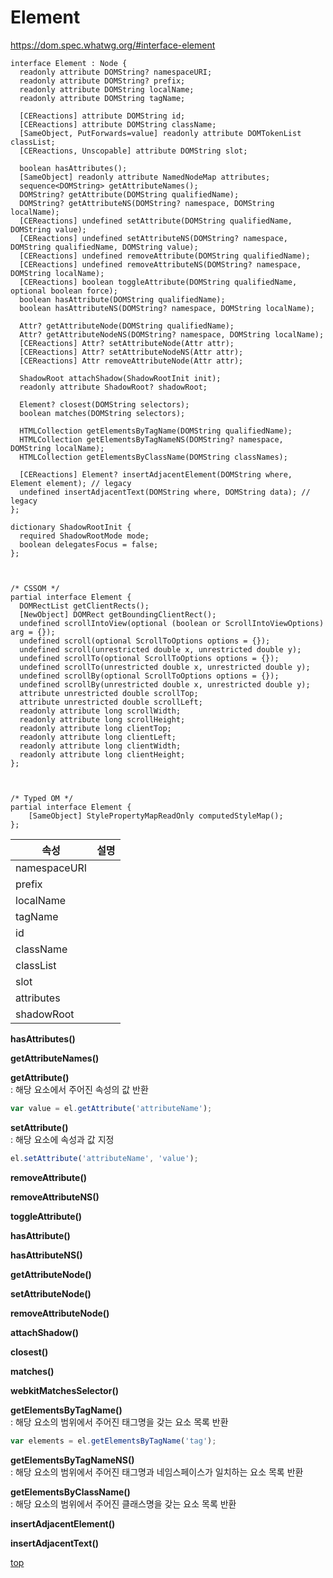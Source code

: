 # Element

https://dom.spec.whatwg.org/#interface-element


```webidl[Exposed=Window]
interface Element : Node {
  readonly attribute DOMString? namespaceURI;
  readonly attribute DOMString? prefix;
  readonly attribute DOMString localName;
  readonly attribute DOMString tagName;

  [CEReactions] attribute DOMString id;
  [CEReactions] attribute DOMString className;
  [SameObject, PutForwards=value] readonly attribute DOMTokenList classList;
  [CEReactions, Unscopable] attribute DOMString slot;

  boolean hasAttributes();
  [SameObject] readonly attribute NamedNodeMap attributes;
  sequence<DOMString> getAttributeNames();
  DOMString? getAttribute(DOMString qualifiedName);
  DOMString? getAttributeNS(DOMString? namespace, DOMString localName);
  [CEReactions] undefined setAttribute(DOMString qualifiedName, DOMString value);
  [CEReactions] undefined setAttributeNS(DOMString? namespace, DOMString qualifiedName, DOMString value);
  [CEReactions] undefined removeAttribute(DOMString qualifiedName);
  [CEReactions] undefined removeAttributeNS(DOMString? namespace, DOMString localName);
  [CEReactions] boolean toggleAttribute(DOMString qualifiedName, optional boolean force);
  boolean hasAttribute(DOMString qualifiedName);
  boolean hasAttributeNS(DOMString? namespace, DOMString localName);

  Attr? getAttributeNode(DOMString qualifiedName);
  Attr? getAttributeNodeNS(DOMString? namespace, DOMString localName);
  [CEReactions] Attr? setAttributeNode(Attr attr);
  [CEReactions] Attr? setAttributeNodeNS(Attr attr);
  [CEReactions] Attr removeAttributeNode(Attr attr);

  ShadowRoot attachShadow(ShadowRootInit init);
  readonly attribute ShadowRoot? shadowRoot;

  Element? closest(DOMString selectors);
  boolean matches(DOMString selectors);

  HTMLCollection getElementsByTagName(DOMString qualifiedName);
  HTMLCollection getElementsByTagNameNS(DOMString? namespace, DOMString localName);
  HTMLCollection getElementsByClassName(DOMString classNames);

  [CEReactions] Element? insertAdjacentElement(DOMString where, Element element); // legacy
  undefined insertAdjacentText(DOMString where, DOMString data); // legacy
};

dictionary ShadowRootInit {
  required ShadowRootMode mode;
  boolean delegatesFocus = false;
};



/* CSSOM */
partial interface Element {
  DOMRectList getClientRects();
  [NewObject] DOMRect getBoundingClientRect();
  undefined scrollIntoView(optional (boolean or ScrollIntoViewOptions) arg = {});
  undefined scroll(optional ScrollToOptions options = {});
  undefined scroll(unrestricted double x, unrestricted double y);
  undefined scrollTo(optional ScrollToOptions options = {});
  undefined scrollTo(unrestricted double x, unrestricted double y);
  undefined scrollBy(optional ScrollToOptions options = {});
  undefined scrollBy(unrestricted double x, unrestricted double y);
  attribute unrestricted double scrollTop;
  attribute unrestricted double scrollLeft;
  readonly attribute long scrollWidth;
  readonly attribute long scrollHeight;
  readonly attribute long clientTop;
  readonly attribute long clientLeft;
  readonly attribute long clientWidth;
  readonly attribute long clientHeight;
};



/* Typed OM */
partial interface Element {
    [SameObject] StylePropertyMapReadOnly computedStyleMap();
};
```


속성 | 설명
---|---
namespaceURI |
prefix       |
localName    |
tagName      |
id           |
className    |
classList    |
slot         |
attributes   |
shadowRoot   |



**hasAttributes()**  


**getAttributeNames()**  


**getAttribute()**  
: 해당 요소에서 주어진 속성의 값 반환  

```js
var value = el.getAttribute('attributeName');
```


**setAttribute()**  
: 해당 요소에 속성과 값 지정  

```js
el.setAttribute('attributeName', 'value');
```


**removeAttribute()**  


**removeAttributeNS()**  


**toggleAttribute()**  


**hasAttribute()**  


**hasAttributeNS()**  


**getAttributeNode()**  


**setAttributeNode()**  


**removeAttributeNode()**  


**attachShadow()**  


**closest()**   


**matches()**   


**webkitMatchesSelector()**   


**getElementsByTagName()**    
: 해당 요소의 범위에서 주어진 태그명을 갖는 요소 목록 반환  

```js
var elements = el.getElementsByTagName('tag');
```


**getElementsByTagNameNS()**   
: 해당 요소의 범위에서 주어진 태그명과 네임스페이스가 일치하는 요소 목록 반환  


**getElementsByClassName()**   
: 해당 요소의 범위에서 주어진 클래스명을 갖는 요소 목록 반환   


**insertAdjacentElement()**   


**insertAdjacentText()**   



[top](#)
